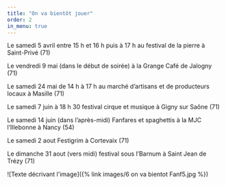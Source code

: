 ```yaml
---
title: "On va bientôt jouer"
order: 2
in_menu: true
---
```

Le samedi 5 avril entre 15 h et 16 h puis à 17 h au festival de la pierre à Saint-Privé (71)

Le vendredi 9 mai (dans le début de soirée) à la Grange Café de Jalogny (71)

Le samedi 24 mai de 14 h à 17 h au marché d’artisans et de producteurs locaux à Masille (71)

Le samedi 7 juin à 18 h 30 festival cirque et musique à Gigny sur Saône (71)

Le samedi 14 juin (dans l’après-midi) Fanfares et spaghettis à la MJC l’Illebonne à Nancy (54)

Le samedi 2 aout Festigrim à Cortevaix (71)

Le dimanche 31 aout (vers midi) festival sous l’Barnum à Saint Jean de Trézy (71)



![Texte décrivant l'image]({% link images/6 on va bientot Fanf5.jpg %}) 